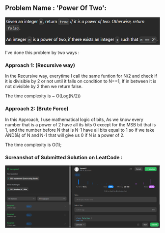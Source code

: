 ## Problem Name : 'Power Of Two':

![](https://github.com/Tyrant670/TJ-Tasks-2022-Amit-Yadav/blob/main/Images/QpowerOf2.png)

I've done this problem by two ways :

### Approach 1: (Recursive way)

In the Recursive way, everytime I call the same funtion for 
N/2 and check if it is divisible by 2 or not until it falls on 
condition to N==1, If in between it is not divisible by 2 then we return false.

The time complexity is ~ O(Log(N/2))


### Approach 2: (Brute Force)
In this Approach, I use mathematical logic of bits, As we know
every number that is a power of 2 have all its bits 0 except for the
MSB bit that is 1, and the number before N that is N-1 have
all bits equal to 1 so if we take AND(&) of N and N-1 that will
give us 0 if N is a power of 2.

The time complexity is O(1);

### Screanshot of Submitted Solution on LeatCode :

![](https://github.com/Tyrant670/TJ-Tasks-2022-Amit-Yadav/blob/main/Images/SpowerOf2.png)
